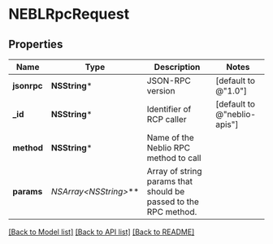 # NEBLRpcRequest

## Properties
Name | Type | Description | Notes
------------ | ------------- | ------------- | -------------
**jsonrpc** | **NSString*** | JSON-RPC version | [default to @"1.0"]
**_id** | **NSString*** | Identifier of RCP caller | [default to @"neblio-apis"]
**method** | **NSString*** | Name of the Neblio RPC method to call | 
**params** | **NSArray&lt;NSString*&gt;*** | Array of string params that should be passed to the RPC method. | 

[[Back to Model list]](../README.md#documentation-for-models) [[Back to API list]](../README.md#documentation-for-api-endpoints) [[Back to README]](../README.md)


